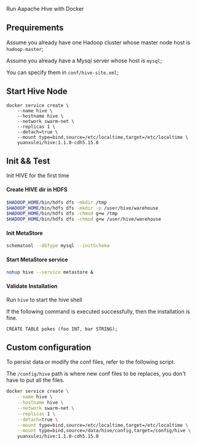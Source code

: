 Run Aapache Hive with Docker

## Prequirements

Assume you already have one Hadoop cluster whose master node host is `hadoop-master`;

Assume you already have a Mysql server whose host is `mysql`;

You can specify them in `conf/hive-site.xml`;

## Start Hive Node

```
docker service create \
	--name hive \
	--hostname hive \
	--network swarm-net \
	--replicas 1 \
	--detach=true \
	--mount type=bind,source=/etc/localtime,target=/etc/localtime \
	yuanxulei/hive:1.1.0-cdh5.15.0
```

## Init && Test
Init HIVE for the first time

#### Create HIVE dir in HDFS

```bash
$HADOOP_HOME/bin/hdfs dfs -mkdir /tmp
$HADOOP_HOME/bin/hdfs dfs -mkdir -p /user/hive/warehouse
$HADOOP_HOME/bin/hdfs dfs -chmod g+w /tmp
$HADOOP_HOME/bin/hdfs dfs -chmod g+w /user/hive/warehouse
```

#### Init MetaStore

```bash
schematool --dbType mysql --initSchema
```

#### Start MetaStore service
```bash
nohup hive --service metastore &
```

#### Validate Installation

Run `hive` to start the hive shell

If the following command is executed successfully, then the installation is fine.

```hive
CREATE TABLE pokes (foo INT, bar STRING);
```

## Custom configuration
To persist data or modify the conf files, refer to the following script.

The `/config/hive` path is where new conf files to be replaces, you don't have to put all the files.

```bash
docker service create \
	--name hive \
	--hostname hive \
	--network swarm-net \
	--replicas 1 \
	--detach=true \
	--mount type=bind,source=/etc/localtime,target=/etc/localtime \
	--mount type=bind,source=/data/hive/config,target=/config/hive \
	yuanxulei/hive:1.1.0-cdh5.15.0
```
